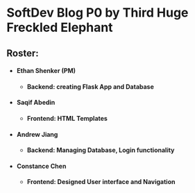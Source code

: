 # SoftDev Blog P0 by Third Huge Freckled Elephant

## Roster:
- #### Ethan Shenker (PM)
  -  #### Backend: creating Flask App and Database
- #### Saqif Abedin
  -  #### Frontend: HTML Templates 
- #### Andrew Jiang
  -  #### Backend: Managing Database, Login functionality 
- #### Constance Chen
  - #### Frontend: Designed User interface and Navigation
